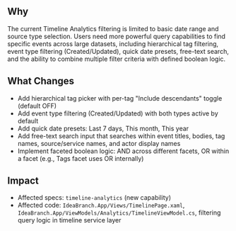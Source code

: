 ## Why
The current Timeline Analytics filtering is limited to basic date range and source type selection. Users need more powerful query capabilities to find specific events across large datasets, including hierarchical tag filtering, event type filtering (Created/Updated), quick date presets, free-text search, and the ability to combine multiple filter criteria with defined boolean logic.

## What Changes
- Add hierarchical tag picker with per-tag "Include descendants" toggle (default OFF)
- Add event type filtering (Created/Updated) with both types active by default
- Add quick date presets: Last 7 days, This month, This year
- Add free-text search input that searches within event titles, bodies, tag names, source/service names, and actor display names
- Implement faceted boolean logic: AND across different facets, OR within a facet (e.g., Tags facet uses OR internally)

## Impact
- Affected specs: `timeline-analytics` (new capability)
- Affected code: `IdeaBranch.App/Views/TimelinePage.xaml`, `IdeaBranch.App/ViewModels/Analytics/TimelineViewModel.cs`, filtering query logic in timeline service layer

